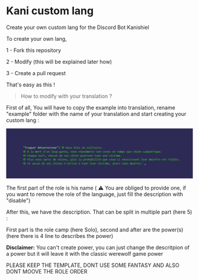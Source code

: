 # Kani custom lang
Create your own custom lang for the Discord Bot Kanishiel

To create your own lang, 

 1 - Fork this repository
 
 2 - Modify (this will be explained later how)
 
 3 - Create a pull request


That's easy as this !



> How to modify with your translation ? 

First of all, 
You will have to copy the example into translation, rename "example" folder with the name of your translation and start creating your custom lang :

![Role Example](docs/roleexample.png)

The first part of the role is his name ( ⚠️ You are obliged to provide one, if you want to remove the role of the language, just fill the description with "disable")

After this, we have the description. That can be split in multiple part (here 5) :

First part is the role camp (here Solo), second and after are the power(s) (here there is 4 line to describes the power)

**Disclaimer:** You can't create power, you can just change the descritpion of a power but it will leave it with the classic werewolf game power

PLEASE KEEP THE TEMPLATE, DONT USE SOME FANTASY AND ALSO DONT MOOVE THE ROLE ORDER